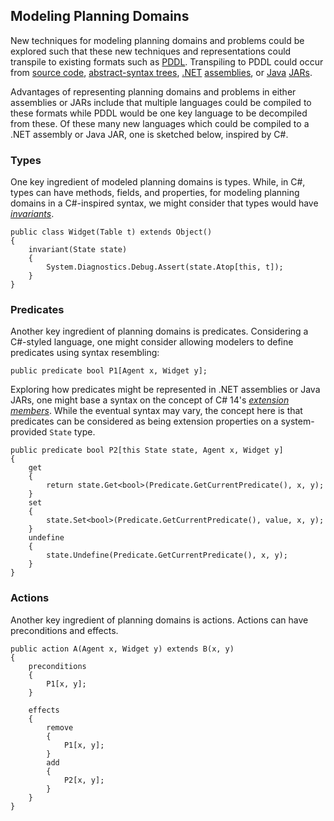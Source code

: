 ## Modeling Planning Domains

New techniques for modeling planning domains and problems could be explored such that these new techniques and representations could transpile to existing formats such as [PDDL](https://en.wikipedia.org/wiki/PDDL). Transpiling to PDDL could occur from [source code](https://en.wikipedia.org/wiki/Source_code), [abstract-syntax trees](https://en.wikipedia.org/wiki/Abstract_syntax_tree), [.NET](https://en.wikipedia.org/wiki/.NET_Framework) [assemblies](https://en.wikipedia.org/wiki/Assembly_(CLI)), or [Java](https://en.wikipedia.org/wiki/Java_(programming_language)) [JARs](https://en.wikipedia.org/wiki/JAR_(file_format)).

Advantages of representing planning domains and problems in either assemblies or JARs include that multiple languages could be compiled to these formats while PDDL would be one key language to be decompiled from these. Of these many new languages which could be compiled to a .NET assembly or Java JAR, one is sketched below, inspired by C#.

### Types

One key ingredient of modeled planning domains is types. While, in C#, types can have methods, fields, and properties, for modeling planning domains in a C#-inspired syntax, we might consider that types would have [_invariants_](https://en.wikipedia.org/wiki/Invariant_(mathematics)#Invariants_in_computer_science).

```
public class Widget(Table t) extends Object()
{
    invariant(State state)
    {
        System.Diagnostics.Debug.Assert(state.Atop[this, t]);
    }
}
```

### Predicates

Another key ingredient of planning domains is predicates. Considering a C#-styled language, one might consider allowing modelers to define predicates using syntax resembling:

```
public predicate bool P1[Agent x, Widget y];
```

Exploring how predicates might be represented in .NET assemblies or Java JARs, one might base a syntax on the concept of C# 14's [_extension members_](https://devblogs.microsoft.com/dotnet/csharp-exploring-extension-members/). While the eventual syntax may vary, the concept here is that predicates can be considered as being extension properties on a system-provided `State` type.

```
public predicate bool P2[this State state, Agent x, Widget y]
{
    get
    {
        return state.Get<bool>(Predicate.GetCurrentPredicate(), x, y);
    }
    set
    {
        state.Set<bool>(Predicate.GetCurrentPredicate(), value, x, y);
    }
    undefine
    {
        state.Undefine(Predicate.GetCurrentPredicate(), x, y);
    }
}
```

### Actions

Another key ingredient of planning domains is actions. Actions can have preconditions and effects.

```
public action A(Agent x, Widget y) extends B(x, y)
{
    preconditions
    {
        P1[x, y];
    }

    effects
    {
        remove
        {
            P1[x, y];
        }
        add
        {
            P2[x, y];
        }
    }
}
```
